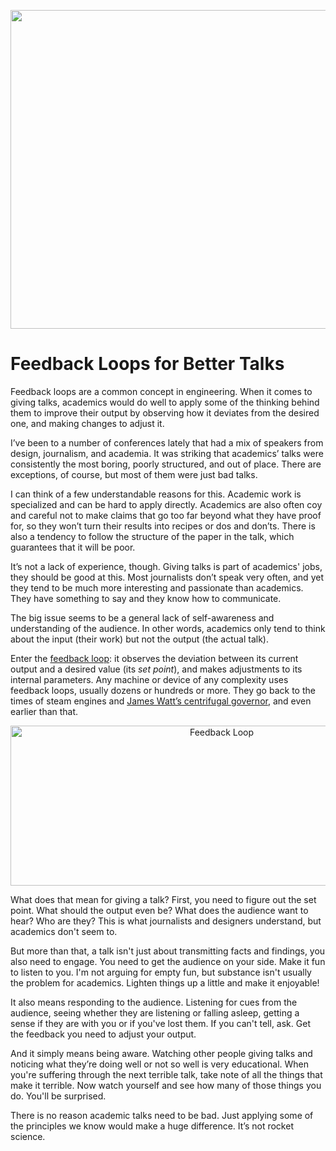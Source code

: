 <p align="center"><img src="https://media.eagereyes.org/wp-content/uploads/2015/05/centrifugal-governor-teaser.png" alt="" width="825" height="510" /></p>

# Feedback Loops for Better Talks

Feedback loops are a common concept in engineering. When it comes to giving talks, academics would do well to apply some of the thinking behind them to improve their output by observing how it deviates from the desired one, and making changes to adjust it.

I’ve been to a number of conferences lately that had a mix of speakers from design, journalism, and academia. It was striking that academics’ talks were consistently the most boring, poorly structured, and out of place. There are exceptions, of course, but most of them were just bad talks.

I can think of a few understandable reasons for this. Academic work is specialized and can be hard to apply directly. Academics are also often coy and careful not to make claims that go too far beyond what they have proof for, so they won’t turn their results into recipes or dos and don’ts. There is also a tendency to follow the structure of the paper in the talk, which guarantees that it will be poor.

It’s not a lack of experience, though. Giving talks is part of academics' jobs, they should be good at this. Most journalists don’t speak very often, and yet they tend to be much more interesting and passionate than academics. They have something to say and they know how to communicate.

The big issue seems to be a general lack of self-awareness and understanding of the audience. In other words, academics only tend to think about the input (their work) but not the output (the actual talk).

Enter the <a href="http://en.wikipedia.org/wiki/Feedback">feedback loop</a>: it observes the deviation between its current output and a desired value (its <em>set point</em>), and makes adjustments to its internal parameters. Any machine or device of any complexity uses feedback loops, usually dozens or hundreds or more. They go back to the times of steam engines and <a href="http://en.wikipedia.org/wiki/Centrifugal_governor">James Watt’s centrifugal governor</a>, and even earlier than that.

<p align="center"><img class="aligncenter size-medium wp-image-8800" src="https://media.eagereyes.org/wp-content/uploads/2015/05/set-point.png" alt="Feedback Loop" width="660" height="256" /></p>

What does that mean for giving a talk? First, you need to figure out the set point. What should the output even be? What does the audience want to hear? Who are they? This is what journalists and designers understand, but academics don't seem to.

But more than that, a talk isn't just about transmitting facts and findings, you also need to engage. You need to get the audience on your side. Make it fun to listen to you. I'm not arguing for empty fun, but substance isn't usually the problem for academics. Lighten things up a little and make it enjoyable!

It also means responding to the audience. Listening for cues from the audience, seeing whether they are listening or falling asleep, getting a sense if they are with you or if you've lost them. If you can't tell, ask. Get the feedback you need to adjust your output.

And it simply means being aware. Watching other people giving talks and noticing what they’re doing well or not so well is very educational. When you're suffering through the next terrible talk, take note of all the things that make it terrible. Now watch yourself and see how many of those things you do. You'll be surprised.

There is no reason academic talks need to be bad. Just applying some of the principles we know would make a huge difference. It’s not rocket science.

